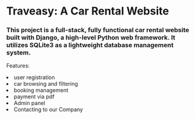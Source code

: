 <h1>Traveasy: A Car Rental Website</h1>

<h3>This project is a full-stack, fully functional car rental website built with Django, a high-level Python web framework.
  It utilizes SQLite3 as a lightweight database management system.</h3>

Features:
<li>user registration</li>
<li>car browsing and filtering</li>
<li>booking management</li>
<li>payment via pdf</li>
<li>Admin panel</li>
<li>Contacting to our Company</li>
